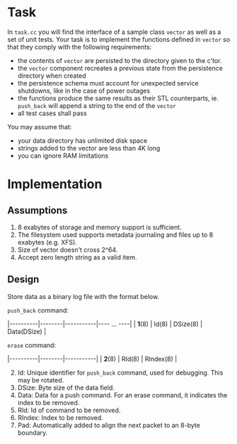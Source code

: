 # Task

In `task.cc` you will find the interface of a sample class `vector` as well as
a set of unit tests. Your task is to implement the functions defined in `vector`
so that they comply with the following requirements:

- the contents of `vector` are persisted to the directory given to the c'tor.
- the `vector` component recreates a previous state from the persistence directory
  when created
- the persistence schema must account for unexpected service shutdowns, like in the
  case of power outages
- the functions produce the same results as their STL counterparts, ie.
  `push_back` will append a string to the end of the `vector`
- all test cases shall pass

You may assume that:
- your data directory has unlimited disk space
- strings added to the vector are less than 4K long
- you can ignore RAM limitations


# Implementation

## Assumptions

1. 8 exabytes of storage and memory support is sufficient.
1. The filesystem used supports metadata journaling and files up to 8 exabytes (e.g. XFS).
1. Size of vector doesn't cross 2^64.
1. Accept zero length string as a valid item.
 

## Design

Store data as a binary log file with the format below.

`push_back` command:

|----------|--------|-----------|---- ... ----|
| **1**(8) |  Id(8) |  DSize(8) | Data(DSize) |

`erase` command:

|----------|--------|-----------|
| **2**(8) | RId(8) | RIndex(8) |

2. Id: Unique identifier for `push_back` command, used for debugging. This may be rotated.
3. DSize: Byte size of the data field.
4. Data: Data for a push command. For an erase command, it indicates the index to be removed.
4. RId: Id of command to be removed.
4. RIndex: Index to be removed.
4. Pad: Automatically added to align the next packet to an 8-byte boundary.

